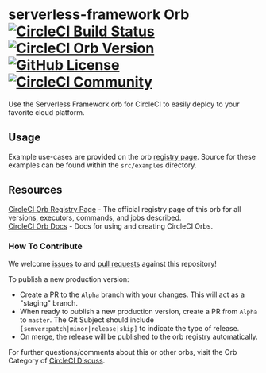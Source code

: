 # serverless-framework Orb [![CircleCI Build Status](https://circleci.com/gh/CircleCI-Public/serverless-framework-orb.svg?style=shield "CircleCI Build Status")](https://circleci.com/gh/CircleCI-Public/serverless-framework-orb) [![CircleCI Orb Version](https://img.shields.io/badge/endpoint.svg?url=https://badges.circleci.io/orb/circleci/serverless-framework)](https://circleci.com/orbs/registry/orb/circleci/serverless-framework) [![GitHub License](https://img.shields.io/badge/license-MIT-lightgrey.svg)](https://raw.githubusercontent.com/CircleCI-Public/serverless-framework-orb/master/LICENSE) [![CircleCI Community](https://img.shields.io/badge/community-CircleCI%20Discuss-343434.svg)](https://discuss.circleci.com/c/ecosystem/orbs)

Use the Serverless Framework orb for CircleCI to easily deploy to your favorite cloud platform.


## Usage

Example use-cases are provided on the orb [registry page](https://circleci.com/orbs/registry/orb/circleci/serverless-framework#usage-examples). Source for these examples can be found within the `src/examples` directory.


## Resources

[CircleCI Orb Registry Page](https://circleci.com/orbs/registry/orb/circleci/serverless-framework) - The official registry page of this orb for all versions, executors, commands, and jobs described.  
[CircleCI Orb Docs](https://circleci.com/docs/2.0/orb-intro/#section=configuration) - Docs for using and creating CircleCI Orbs.  

### How To Contribute

We welcome [issues](https://github.com/CircleCI-Public/serverless-framework-orb/issues) to and [pull requests](https://github.com/CircleCI-Public/serverless-framework-orb/pulls) against this repository!

To publish a new production version:
* Create a PR to the `Alpha` branch with your changes. This will act as a "staging" branch.
* When ready to publish a new production version, create a PR from `Alpha` to `master`. The Git Subject should include `[semver:patch|minor|release|skip]` to indicate the type of release.
* On merge, the release will be published to the orb registry automatically.

For further questions/comments about this or other orbs, visit the Orb Category of [CircleCI Discuss](https://discuss.circleci.com/c/orbs).
